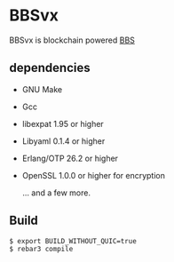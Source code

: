 BBSvx
=====

BBSvx is blockchain powered [BBS](https://github.com/netboz/bbs)

dependencies
------------

* GNU Make
* Gcc
* libexpat 1.95 or higher
* Libyaml 0.1.4 or higher
* Erlang/OTP 26.2 or higher
* OpenSSL 1.0.0 or higher for encryption

  ... and a few more.

Build
-----

    $ export BUILD_WITHOUT_QUIC=true
    $ rebar3 compile
